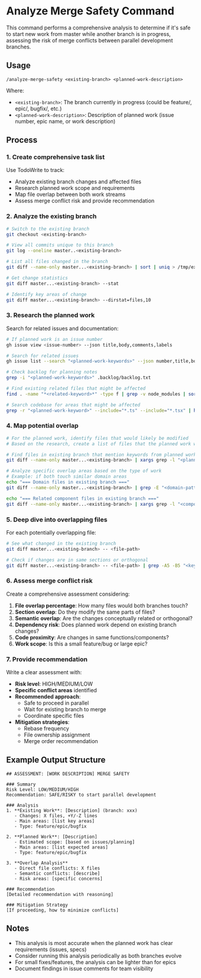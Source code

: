 # Analyze Merge Safety Command

This command performs a comprehensive analysis to determine if it's safe to start new work from master while another branch is in progress, assessing the risk of merge conflicts between parallel development branches.

## Usage
```
/analyze-merge-safety <existing-branch> <planned-work-description>
```

Where:
- `<existing-branch>`: The branch currently in progress (could be feature/, epic/, bugfix/, etc.)
- `<planned-work-description>`: Description of planned work (issue number, epic name, or work description)

## Process

### 1. Create comprehensive task list
Use TodoWrite to track:
- Analyze existing branch changes and affected files
- Research planned work scope and requirements  
- Map file overlap between both work streams
- Assess merge conflict risk and provide recommendation

### 2. Analyze the existing branch

```bash
# Switch to the existing branch
git checkout <existing-branch>

# View all commits unique to this branch
git log --oneline master..<existing-branch>

# List all files changed in the branch
git diff --name-only master...<existing-branch> | sort | uniq > /tmp/existing-branch-files.txt

# Get change statistics
git diff master...<existing-branch> --stat

# Identify key areas of change
git diff master...<existing-branch> --dirstat=files,10
```

### 3. Research the planned work

Search for related issues and documentation:
```bash
# If planned work is an issue number
gh issue view <issue-number> --json title,body,comments,labels

# Search for related issues  
gh issue list --search "<planned-work-keywords>" --json number,title,body --limit 20

# Check backlog for planning notes
grep -i "<planned-work-keywords>" .backlog/backlog.txt

# Find existing related files that might be affected
find . -name "*<related-keyword>*" -type f | grep -v node_modules | sort

# Search codebase for areas that might be affected
grep -r "<planned-work-keyword>" --include="*.ts" --include="*.tsx" | head -20
```

### 4. Map potential overlap

```bash
# For the planned work, identify files that would likely be modified
# Based on the research, create a list of files that the planned work would touch

# Find files in existing branch that mention keywords from planned work
git diff --name-only master...<existing-branch> | xargs grep -l "<planned-work-keyword>" 2>/dev/null | sort

# Analyze specific overlap areas based on the type of work
# Example: if both touch similar domain areas
echo "=== Domain files in existing branch ==="
git diff --name-only master...<existing-branch> | grep -E "<domain-pattern>" | sort

echo "=== Related component files in existing branch ==="  
git diff --name-only master...<existing-branch> | xargs grep -l "<component-keyword>" 2>/dev/null | sort
```

### 5. Deep dive into overlapping files

For each potentially overlapping file:
```bash
# See what changed in the existing branch
git diff master...<existing-branch> -- <file-path>

# Check if changes are in same sections or orthogonal
git diff master...<existing-branch> -- <file-path> | grep -A5 -B5 "<keyword-from-planned-work>"
```

### 6. Assess merge conflict risk

Create a comprehensive assessment considering:

1. **File overlap percentage**: How many files would both branches touch?
2. **Section overlap**: Do they modify the same parts of files?
3. **Semantic overlap**: Are the changes conceptually related or orthogonal?
4. **Dependency risk**: Does planned work depend on existing branch changes?
5. **Code proximity**: Are changes in same functions/components?
6. **Work scope**: Is this a small feature/bug or large epic?

### 7. Provide recommendation

Write a clear assessment with:
- **Risk level**: HIGH/MEDIUM/LOW
- **Specific conflict areas** identified
- **Recommended approach**:
  - Safe to proceed in parallel
  - Wait for existing branch to merge
  - Coordinate specific files
- **Mitigation strategies**:
  - Rebase frequency
  - File ownership assignment
  - Merge order recommendation

## Example Output Structure

```
## ASSESSMENT: [WORK DESCRIPTION] MERGE SAFETY

### Summary
Risk Level: LOW/MEDIUM/HIGH
Recommendation: SAFE/RISKY to start parallel development

### Analysis
1. **Existing Work**: [Description] (branch: xxx)
   - Changes: X files, +Y/-Z lines
   - Main areas: [list key areas]
   - Type: feature/epic/bugfix

2. **Planned Work**: [Description]  
   - Estimated scope: [based on issues/planning]
   - Main areas: [list expected areas]
   - Type: feature/epic/bugfix

3. **Overlap Analysis**
   - Direct file conflicts: X files
   - Semantic conflicts: [describe]
   - Risk areas: [specific concerns]

### Recommendation
[Detailed recommendation with reasoning]

### Mitigation Strategy
[If proceeding, how to minimize conflicts]
```

## Notes
- This analysis is most accurate when the planned work has clear requirements (issues, specs)
- Consider running this analysis periodically as both branches evolve
- For small fixes/features, the analysis can be lighter than for epics
- Document findings in issue comments for team visibility